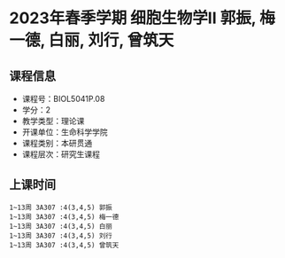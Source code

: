 # 2023年春季学期 细胞生物学II 郭振, 梅一德, 白丽, 刘行, 曾筑天






## 课程信息

- 课程号：BIOL5041P.08
- 学分：2
- 教学类型：理论课
- 开课单位：生命科学学院
- 课程类别：本研贯通
- 课程层次：研究生课程

## 上课时间

```
1~13周 3A307 :4(3,4,5) 郭振
1~13周 3A307 :4(3,4,5) 梅一德
1~13周 3A307 :4(3,4,5) 白丽
1~13周 3A307 :4(3,4,5) 刘行
1~13周 3A307 :4(3,4,5) 曾筑天
```

